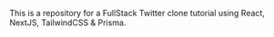This is a repository for a FullStack Twitter clone tutorial using React, NextJS, TailwindCSS & Prisma.

